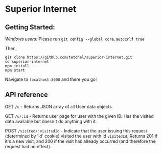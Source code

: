 # Superior Internet

## Getting Started:

*Windows users:* Please run `git config --global core.autocrlf true`

Then, 
```
git clone https://github.com/tetchel/superior-internet.git
cd superior-internet
npm install
npm start
```

Navigate to `localhost:3000` and there you go!

## API reference
GET `/u` - Returns JSON array of all User data objects

GET `/u/:id` - Returns user page for user with the given ID. Has the visited data available but doesn't do anything with it.

POST `/visited/:visitedId` - Indicate that the user issuing this request (determined by 'id' cookie) visited the user with id `visitedId`. Returns 201 if it's a new visit, and 200 if the visit has already occurred (and therefore the request had no effect).


